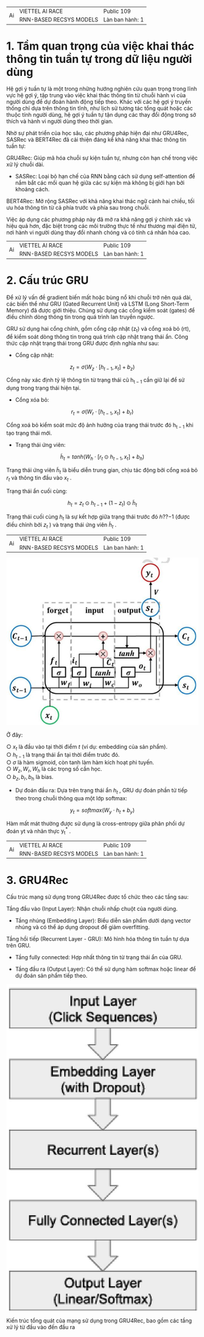 <table><tr><td rowspan=2 colspan=1>Ai</td><td rowspan=1 colspan=1>VIETTEL AI RACE</td><td rowspan=1 colspan=1>Public 109</td></tr><tr><td rowspan=1 colspan=1>RNN-BASED RECSYS MODELS</td><td rowspan=1 colspan=1>Làn ban hành: 1</td></tr></table>

# 1. Tầm quan trọng của việc khai thác thông tin tuần tự trong dữ liệu người dùng

Hệ gợi ý tuần tự là một trong những hướng nghiên cứu quan trọng trong lĩnh vực hệ gợi ý, tập trung vào việc khai thác thông tin từ chuỗi hành vi của người dùng để dự đoán hành động tiếp theo. Khác với các hệ gợi ý truyền thống chỉ dựa trên thông tin tĩnh, như lịch sử tương tác tổng quát hoặc các thuộc tính người dùng, hệ gợi ý tuần tự tận dụng các thay đổi động trong sở thích và hành vi người dùng theo thời gian.

Nhờ sự phát triển của học sâu, các phương pháp hiện đại như GRU4Rec, SASRec và BERT4Rec đã cải thiện đáng kể khả năng khai thác thông tin tuần tự:

GRU4Rec: Giúp mã hóa chuỗi sự kiện tuần tự, nhưng còn hạn chế trong việc xử lý chuỗi dài.

- SASRec: Loại bỏ hạn chế của RNN bằng cách sử dụng self-attention để nắm bắt các mối quan hệ giữa các sự kiện mà không bị giới hạn bởi khoảng cách.

BERT4Rec: Mở rộng SASRec với khả năng khai thác ngữ cảnh hai chiều, tối ưu hóa thông tin từ cả phía trước và phía sau trong chuỗi.

Việc áp dụng các phương pháp này đã mở ra khả năng gợi ý chính xác và hiệu quả hơn, đặc biệt trong các môi trường thực tế như thương mại điện tử, nơi hành vi người dùng thay đổi nhanh chóng và có tính cá nhân hóa cao.

<table><tr><td rowspan=2 colspan=1>Ai</td><td rowspan=1 colspan=1>VIETTEL AI RACE</td><td rowspan=1 colspan=1>Public 109</td></tr><tr><td rowspan=1 colspan=1>RNN-BASED RECSYS MODELS</td><td rowspan=1 colspan=1>Làn ban hành: 1</td></tr></table>

# 2. Cấu trúc GRU

Để xử lý vấn đề gradient biến mất hoặc bùng nổ khi chuỗi trở nên quá dài, các biến thể như GRU (Gated Recurrent Unit) và LSTM (Long Short-Term Memory) đã được giới thiệu. Chúng sử dụng các cổng kiểm soát (gates) để điều chỉnh dòng thông tin trong quá trình lan truyền ngược.

GRU sử dụng hai cổng chính, gồm cổng cập nhật $\left( \mathrm { z _ { t } } \right)$ và cổng xoá bỏ (rt), để kiểm soát dòng thông tin trong quá trình cập nhật trạng thái ẩn. Công thức cập nhật trạng thái trong GRU được định nghĩa như sau:

- Cổng cập nhật:

$$
z _ { t } = \sigma ( W _ { z } \cdot [ h _ { t - 1 } , x _ { t } ] + b _ { z } )
$$

Cổng này xác định tỷ lệ thông tin từ trạng thái cũ $\mathrm { h } _ { \mathrm { t } - 1 }$ cần giữ lại để sử dụng trong trạng thái hiện tại.

- Cổng xóa bỏ:

$$
r _ { t } = \sigma ( W _ { r } \cdot [ h _ { t - 1 } , x _ { t } ] + b _ { r } )
$$

Cổng xoá bỏ kiểm soát mức độ ảnh hưởng của trạng thái trước đó $\mathrm { h } _ { \mathrm { t } - 1 }$ khi tạo trạng thái mới.

- Trạng thái ứng viên:

$$
\tilde { h } _ { t } = t a n h ( W _ { h } \cdot [ r _ { t } \odot h _ { t - 1 } , x _ { t } ] + b _ { h } )
$$

Trạng thái ứng viên $\widetilde { h } _ { t }$ là biểu diễn trung gian, chịu tác động bởi cổng xoá bỏ $r _ { t }$ và thông tin đầu vào $x _ { t }$ .

Trạng thái ẩn cuối cùng:

$$
h _ { t } = z _ { t } \odot h _ { t - 1 } + ( 1 - z _ { t } ) \odot \tilde { h } _ { t }
$$

Trạng thái cuối cùng $h _ { t }$ là sự kết hợp giữa trạng thái trước đó ℎ??−1 (được điều chỉnh bởi $z _ { t }$ ) và trạng thái ứng viên $\widetilde { h } _ { t }$ .

<table><tr><td rowspan=2 colspan=1>Ai</td><td rowspan=1 colspan=1>VIETTEL AI RACE</td><td rowspan=1 colspan=1>Public 109</td></tr><tr><td rowspan=1 colspan=1>RNN-BASED RECSYS MODELS</td><td rowspan=1 colspan=1>Làn ban hành: 1</td></tr></table>

![](images/18a8f8d5de1a79107102581c065d63546151c79b21b7760799119a380eedf027.jpg)

Ở đây:

$\bigcirc$ $x _ { t }$ là đầu vào tại thời điểm $t$ (ví dụ: embedding của sản phẩm).   
$\bigcirc$ $h _ { t - 1 }$ là trạng thái ẩn tại thời điểm trước đó.   
$\bigcirc$ $\sigma$ là hàm sigmoid, còn tanh làm hàm kích hoạt phi tuyến.   
$\bigcirc$ $W _ { z } , W _ { r } , W _ { h }$ là các trọng số cần học.   
$\bigcirc$ $b _ { z } , b _ { r } , b _ { h }$ là bias.

- Dự đoán đầu ra: Dựa trên trạng thái ẩn $h _ { t }$ , GRU dự đoán phần tử tiếp theo trong chuỗi thông qua một lớp softmax:

$$
y _ { t } = s o f t m a x ( W _ { y } \cdot h _ { t } + b _ { y } )
$$

Hàm mất mát thường được sử dụng là cross-entropy giữa phân phối dự đoán yt và nhãn thực $\mathrm { y _ { t } ^ { * } }$ .

<table><tr><td rowspan=2 colspan=1>Ai</td><td rowspan=1 colspan=1>VIETTEL AI RACE</td><td rowspan=1 colspan=1>Public 109</td></tr><tr><td rowspan=1 colspan=1>RNN-BASED RECSYS MODELS</td><td rowspan=1 colspan=1>Làn ban hành: 1</td></tr></table>

# 3. GRU4Rec

Cấu trúc mạng sử dụng trong GRU4Rec được tổ chức theo các tầng sau:

Tầng đầu vào (Input Layer): Nhận chuỗi nhấp chuột của người dùng.

- Tầng nhúng (Embedding Layer): Biểu diễn sản phẩm dưới dạng vector nhúng và có thể áp dụng dropout để giảm overfitting.

Tầng hồi tiếp (Recurrent Layer - GRU): Mô hình hóa thông tin tuần tự dựa trên GRU.

- Tầng fully connected: Hợp nhất thông tin từ trạng thái ẩn của GRU.

- Tầng đầu ra (Output Layer): Có thể sử dụng hàm softmax hoặc linear để dự đoán sản phẩm tiếp theo.

![](images/c1364a626d87523ecde2d9d41f4dd495646bcb5f9c9d40c42d1fe30bca4acb5a.jpg)

Kiến trúc tổng quát của mạng sử dụng trong GRU4Rec, bao gồm các tầng xử lý từ đầu vào đến đầu ra